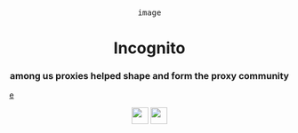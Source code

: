 <div align="center">

<kbd>
image
</kbd>
         
<h1>Incognito</h1>

<h3>among us proxies helped shape and form the proxy community</h3>

</div>

[e](https://www.youtube.com/watch?v=LLFhKaqnWwk)

<p align="center">
<a href="https://heroku.com/deploy?template=https://github.com/IDontCodee/Sussy-gs"><img height="30px" src="https://img.shields.io/badge/heroku-%23430098.svg?style=for-the-badge&logo=heroku&logoColor=white"><img></a>
<a href="https://repl.it/github/IDontCodee/Sussy-gs"><img height="30px" src="https://raw.githubusercontent.com/IDontCodee/Incognito/main/deploy/replit.svg"><img></a>
</p>
